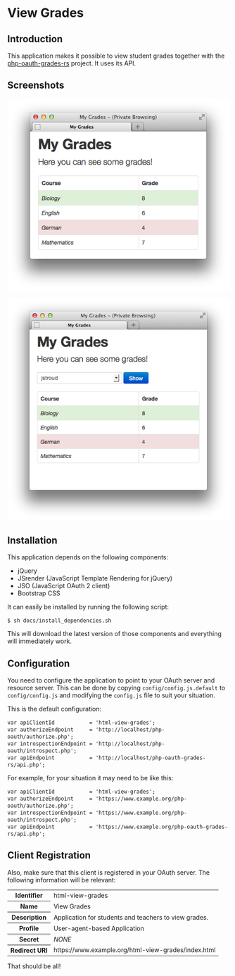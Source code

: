 # View Grades

## Introduction
This application makes it possible to view student grades together with the 
[php-oauth-grades-rs](https://github.com/fkooman/php-oauth-grades-rs) project. 
It uses its API.

## Screenshots
![html-view-grades-student](https://github.com/fkooman/html-view-grades/raw/master/docs/html-view-grades-student-screenshot.png)

![html-view-grades-teacher](https://github.com/fkooman/html-view-grades/raw/master/docs/html-view-grades-teacher-screenshot.png)

## Installation
This application depends on the following components:

* jQuery
* JSrender (JavaScript Template Rendering for jQuery)
* JSO (JavaScript OAuth 2 client)
* Bootstrap CSS

It can easily be installed by running the following script:

    $ sh docs/install_dependencies.sh

This will download the latest version of those components and everything will
immediately work.

## Configuration
You need to configure the application to point to your OAuth server and 
resource server. This can be done by copying `config/config.js.default` to 
`config/config.js` and modifying the `config.js` file to suit your situation.

This is the default configuration:

    var apiClientId           = 'html-view-grades';
    var authorizeEndpoint     = 'http://localhost/php-oauth/authorize.php';
    var introspectionEndpoint = 'http://localhost/php-oauth/introspect.php';
    var apiEndpoint           = 'http://localhost/php-oauth-grades-rs/api.php';

For example, for your situation it may need to be like this:

    var apiClientId           = 'html-view-grades';
    var authorizeEndpoint     = 'https://www.example.org/php-oauth/authorize.php';
    var introspectionEndpoint = 'https://www.example.org/php-oauth/introspect.php';
    var apiEndpoint           = 'https://www.example.org/php-oauth-grades-rs/api.php';

## Client Registration
Also, make sure that this client is registered in your OAuth server. The following
information will be relevant:

<table>
  <tr>
    <th>Identifier</th><td>html-view-grades</td>
  </tr>
  <tr>
    <th>Name</th><td>View Grades</td>
  </tr>
  <tr>
    <th>Description</th><td>Application for students and teachers to view grades.</td>
  </tr>
  <tr>
    <th>Profile</th><td>User-agent-based Application</td>
  </tr>
  <tr>
    <th>Secret</th><td><em>NONE</em></td>
  </tr>
  <tr>
    <th>Redirect URI</th><td>https://www.example.org/html-view-grades/index.html</td>
  </tr>
</table>

That should be all!
